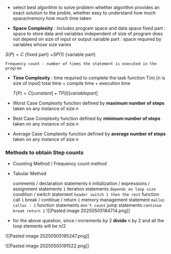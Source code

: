 - select best algorithm to solve problem
	whether algorithm provides an exact solution to the proble,
	whether easy to understand
	how much space/memory
	how much time taken

- **Space Complexity** : includes program space and data space
	fixed part : space to store data and variables independent of size of program
		does not depend on size of input or output
	variable part : space required by variables whose size varies
	
$S(P) = C$ {fixed part} $+ SP(1)$ {variable part}
	
	Frequency count : number of times the statement is executed in the program

- **Time Complexity** : time required to complete the task
	function T(n) [n is size of input]
	total time = compile time + execution time
	
	$T(P) = C [constant] + TP(I) [variable part]$


- Worst Case Complexity
  function defined by **maximum number of steps** taken on any instance of size n
- Best Case Complexity
  function defined by **minimum number of steps** taken on any instance of size n
- Average Case Complexity
  function defined by **average number of steps** taken on any instance of size n

### Methods to obtain Step counts
- Counting Method / Frequency count method
- Tabular Method


	comments / declaration statements
		`0`
	initialization / expressions / assignment statements
		`1`
	iteration statements
		`depends on loop size`
	condition / switch statement
		`header switch 1 then the rest`
	function call 
		`1`
	break / continue / return
		`1`
	memory management statement
		`malloc calloc : 1`
	function statements
		`don't count`
	jump statements
		`continue break return 1`
![[Pasted image 20250505184714.png]]
- for the above question, since i increments by 2 **divide** n by 2 and all the loop elements will be n/2

![[Pasted image 20250505185247.png]]


![[Pasted image 20250505191522.png]]

